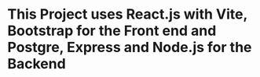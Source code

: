 # This Project uses  React.js with Vite, Bootstrap for the Front end and Postgre, Express and Node.js for the Backend
